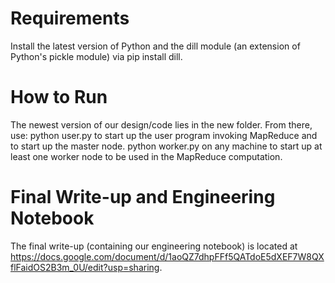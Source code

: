 # Requirements
Install the latest version of Python and the dill module (an extension of Python's pickle module) via pip install dill.

# How to Run
The newest version of our design/code lies in the new folder. From there, use:
python user.py to start up the user program invoking MapReduce and to start up the master node.
python worker.py on any machine to start up at least one worker node to be used in the MapReduce computation.

# Final Write-up and Engineering Notebook

The final write-up (containing our engineering notebook) is located at https://docs.google.com/document/d/1aoQZ7dhpFFf5QATdoE5dXEF7W8QXflFaidOS2B3m_0U/edit?usp=sharing.